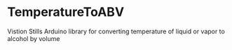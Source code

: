 # TemperatureToABV
Vistion Stills Arduino library for converting temperature of liquid or vapor to alcohol by volume
